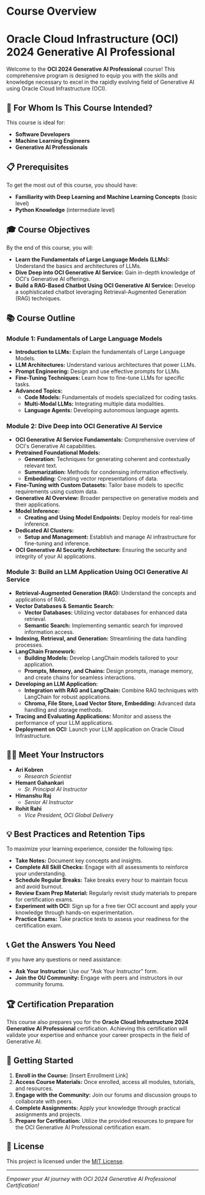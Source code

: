 # Course Overview

# Oracle Cloud Infrastructure (OCI) 2024 Generative AI Professional

Welcome to the **OCI 2024 Generative AI Professional** course! This comprehensive program is designed to equip you with the skills and knowledge necessary to excel in the rapidly evolving field of Generative AI using Oracle Cloud Infrastructure (OCI).

## 🎯 For Whom Is This Course Intended?

This course is ideal for:

- **Software Developers**
- **Machine Learning Engineers**
- **Generative AI Professionals**

## 📋 Prerequisites

To get the most out of this course, you should have:

- **Familiarity with Deep Learning and Machine Learning Concepts** (basic level)
- **Python Knowledge** (intermediate level)

## 🎓 Course Objectives

By the end of this course, you will:

- **Learn the Fundamentals of Large Language Models (LLMs):** Understand the basics and architectures of LLMs.
- **Dive Deep into OCI Generative AI Service:** Gain in-depth knowledge of OCI's Generative AI offerings.
- **Build a RAG-Based Chatbot Using OCI Generative AI Service:** Develop a sophisticated chatbot leveraging Retrieval-Augmented Generation (RAG) techniques.

## 📚 Course Outline

### Module 1: Fundamentals of Large Language Models

- **Introduction to LLMs:** Explain the fundamentals of Large Language Models.
- **LLM Architectures:** Understand various architectures that power LLMs.
- **Prompt Engineering:** Design and use effective prompts for LLMs.
- **Fine-Tuning Techniques:** Learn how to fine-tune LLMs for specific tasks.
- **Advanced Topics:**
  - **Code Models:** Fundamentals of models specialized for coding tasks.
  - **Multi-Modal LLMs:** Integrating multiple data modalities.
  - **Language Agents:** Developing autonomous language agents.

### Module 2: Dive Deep into OCI Generative AI Service

- **OCI Generative AI Service Fundamentals:** Comprehensive overview of OCI's Generative AI capabilities.
- **Pretrained Foundational Models:**
  - **Generation:** Techniques for generating coherent and contextually relevant text.
  - **Summarization:** Methods for condensing information effectively.
  - **Embedding:** Creating vector representations of data.
- **Fine-Tuning with Custom Datasets:** Tailor base models to specific requirements using custom data.
- **Generative AI Overview:** Broader perspective on generative models and their applications.
- **Model Inference:**
  - **Creating and Using Model Endpoints:** Deploy models for real-time inference.
- **Dedicated AI Clusters:**
  - **Setup and Management:** Establish and manage AI infrastructure for fine-tuning and inference.
- **OCI Generative AI Security Architecture:** Ensuring the security and integrity of your AI applications.

### Module 3: Build an LLM Application Using OCI Generative AI Service

- **Retrieval-Augmented Generation (RAG):** Understand the concepts and applications of RAG.
- **Vector Databases & Semantic Search:**
  - **Vector Databases:** Utilizing vector databases for enhanced data retrieval.
  - **Semantic Search:** Implementing semantic search for improved information access.
- **Indexing, Retrieval, and Generation:** Streamlining the data handling processes.
- **LangChain Framework:**
  - **Building Models:** Develop LangChain models tailored to your application.
  - **Prompts, Memory, and Chains:** Design prompts, manage memory, and create chains for seamless interactions.
- **Developing an LLM Application:**
  - **Integration with RAG and LangChain:** Combine RAG techniques with LangChain for robust applications.
  - **Chroma, File Store, Load Vector Store, Embedding:** Advanced data handling and storage methods.
- **Tracing and Evaluating Applications:** Monitor and assess the performance of your LLM applications.
- **Deployment on OCI:** Launch your LLM application on Oracle Cloud Infrastructure.

## 👩‍🏫 Meet Your Instructors

- **Ari Kobren**
  - *Research Scientist*
- **Hemant Gahankari**
  - *Sr. Principal AI Instructor*
- **Himanshu Raj**
  - *Senior AI Instructor*
- **Rohit Rahi**
  - *Vice President, OCI Global Delivery*

## 💡 Best Practices and Retention Tips

To maximize your learning experience, consider the following tips:

- **Take Notes:** Document key concepts and insights.
- **Complete All Skill Checks:** Engage with all assessments to reinforce your understanding.
- **Schedule Regular Breaks:** Take breaks every hour to maintain focus and avoid burnout.
- **Review Exam Prep Material:** Regularly revisit study materials to prepare for certification exams.
- **Experiment with OCI:** Sign up for a free tier OCI account and apply your knowledge through hands-on experimentation.
- **Practice Exams:** Take practice tests to assess your readiness for the certification exam.

## 📞 Get the Answers You Need

If you have any questions or need assistance:

- **Ask Your Instructor:** Use our "Ask Your Instructor" form.
- **Join the OU Community:** Engage with peers and instructors in our community forums.

## 🏆 Certification Preparation

This course also prepares you for the **Oracle Cloud Infrastructure 2024 Generative AI Professional** certification. Achieving this certification will validate your expertise and enhance your career prospects in the field of Generative AI.

## 🚀 Getting Started

1. **Enroll in the Course:** [Insert Enrollment Link]
2. **Access Course Materials:** Once enrolled, access all modules, tutorials, and resources.
3. **Engage with the Community:** Join our forums and discussion groups to collaborate with peers.
4. **Complete Assignments:** Apply your knowledge through practical assignments and projects.
5. **Prepare for Certification:** Utilize the provided resources to prepare for the OCI Generative AI Professional certification exam.

## 📄 License

This project is licensed under the [MIT License](LICENSE).

---

*Empower your AI journey with OCI 2024 Generative AI Professional Certification!*

